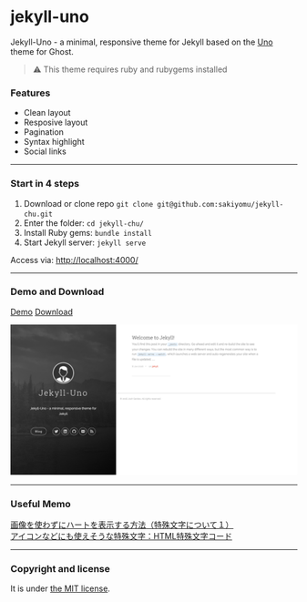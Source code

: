 # jekyll-uno

Jekyll-Uno - a minimal, responsive theme for Jekyll based on the [Uno](https://github.com/daleanthony/Uno) theme for Ghost.

> :warning:
  This theme requires ruby and rubygems installed

### Features

* Clean layout
* Resposive layout
* Pagination
* Syntax highlight
* Social links

---

### Start in 4 steps

1. Download or clone repo `git clone git@github.com:sakiyomu/jekyll-chu.git`
2. Enter the folder: `cd jekyll-chu/`
3. Install Ruby gems: `bundle install`
4. Start Jekyll server: `jekyll serve`

Access via: [http://localhost:4000/](http://localhost:4000/)

---

### Demo and Download

[Demo](http://sakiyomu.github.com/jekyll-chu/)
[Download](https://github.com/sakiyomu/jekyll-chu/archive/master.zip)

![jekyll-uno - free Jekyll theme](/screenshot.png)

---

### Useful Memo

[画像を使わずにハートを表示する方法（特殊文字について１）](http://jhnet.sakura.ne.jp/petit/cb/note/character_reference.html)   
[アイコンなどにも使えそうな特殊文字：HTML特殊文字コード](http://memo.jj-net.jp/770)

---

### Copyright and license

It is under [the MIT license](/LICENSE).